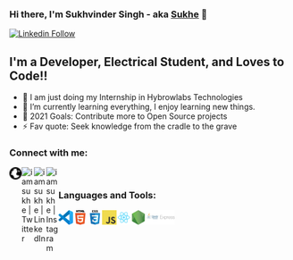 ### Hi there, I'm Sukhvinder Singh - aka [Sukhe][website] 👋 


[![Linkedin Follow](	https://img.shields.io/badge/iamsukhe-0077B5?style=for-the-badge&logo=linkedin&logoColor=white)](https://twitter.com/intent/follow?original_referer=https%3A%2F%2Fgithub.com%2FcodeSTACKr&screen_name=iamsukhe_)

## I'm a Developer, Electrical Student, and Loves to Code!!

- 🔭 I am just doing my Internship in Hybrowlabs Technologies
- 🌱 I’m currently learning everything, I enjoy learning new things.
- 🥅 2021 Goals: Contribute more to Open Source projects
- ⚡ Fav quote: Seek knowledge from the cradle to the grave

### Connect with me:

[<img align="left" alt="iamsukhe.com" width="22px" src="https://raw.githubusercontent.com/iconic/open-iconic/master/svg/globe.svg" />][website] 
[<img align="left" alt="iamsukhe | Twitter" width="22px" src="https://cdn.jsdelivr.net/npm/simple-icons@v3/icons/twitter.svg" />][twitter]
[<img align="left" alt="iamsukhe | LinkedIn" width="22px" src="https://cdn.jsdelivr.net/npm/simple-icons@v3/icons/linkedin.svg" />][linkedin]
[<img align="left" alt="iamsukhe | Instagram" width="22px" src="https://cdn.jsdelivr.net/npm/simple-icons@v3/icons/instagram.svg" />][instagram]

<br />

### Languages and Tools:

<img align="left" alt="Visual Studio Code" width="26px" src="https://raw.githubusercontent.com/github/explore/80688e429a7d4ef2fca1e82350fe8e3517d3494d/topics/visual-studio-code/visual-studio-code.png" />
<img align="left" alt="HTML5" width="26px" src="https://raw.githubusercontent.com/github/explore/80688e429a7d4ef2fca1e82350fe8e3517d3494d/topics/html/html.png" />
<img align="left" alt="CSS3" width="26px" src="https://raw.githubusercontent.com/github/explore/80688e429a7d4ef2fca1e82350fe8e3517d3494d/topics/css/css.png" />
<img align="left" alt="JavaScript" width="26px" src="https://raw.githubusercontent.com/github/explore/80688e429a7d4ef2fca1e82350fe8e3517d3494d/topics/javascript/javascript.png" />
<img align="left" alt="React" width="26px" src="https://raw.githubusercontent.com/github/explore/80688e429a7d4ef2fca1e82350fe8e3517d3494d/topics/react/react.png" />
<img align="left" alt="Node.js" width="26px" src="https://raw.githubusercontent.com/github/explore/80688e429a7d4ef2fca1e82350fe8e3517d3494d/topics/nodejs/nodejs.png" />
<img align="left" alt="Java" width="26px" src="https://raw.githubusercontent.com/github/explore/80688e429a7d4ef2fca1e82350fe8e3517d3494d/topics/java/java.png" />
<img align="left" alt="Express.js" width="26px" src="https://raw.githubusercontent.com/github/explore/80688e429a7d4ef2fca1e82350fe8e3517d3494d/topics/express/express.png" />

<br />
<br />

 

[website]: https://iamsukhe.com 
[twitter]: https://twitter.com/iamsukhe_ 
[instagram]: https://www.instagram.com/sukhvinder.singh_/
[linkedin]: https://www.linkedin.com/in/sukhvinder-singh-4029a8190/  
